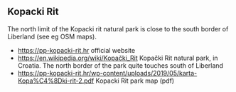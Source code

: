 
Kopacki Rit
-----------

The north limit of the Kopacki rit natural park is close to the south border of Liberland (see eg OSM maps).

* https://pp-kopacki-rit.hr official website
* https://en.wikipedia.org/wiki/Kopački_Rit Kopački Rit natural park, in Croatia. The north border of the park quite touches south of Liberland
* https://pp-kopacki-rit.hr/wp-content/uploads/2019/05/karta-Kopa%C4%8Dki-rit-2.pdf Kopacki Rit park map (pdf)

<br>


